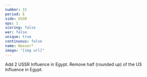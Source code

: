 ```yaml
---
number: 15
period: E
side: USSR
ops: 1
scoring: false
war: false
unique: true
continuous: false
name: Nasser*
image: "[img url]"
---
```

Add 2 USSR Influence in Egypt. Remove half (rounded up) of the US Influence in Egypt.
